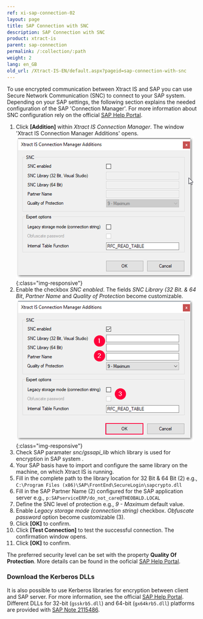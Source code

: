```yaml
---
ref: xi-sap-connection-02
layout: page
title: SAP Connection with SNC
description: SAP Connection with SNC
product: xtract-is
parent: sap-connection
permalink: /:collection/:path
weight: 2
lang: en_GB
old_url: /Xtract-IS-EN/default.aspx?pageid=sap-connection-with-snc
---
```

To use encrypted communication between Xtract IS and SAP you can use Secure Network Communication (SNC) to connect to your SAP system. Depending on your SAP settings, the following section explains the needed configuration of the SAP 'Connection Manager'. For more information about SNC configuration rely on the official [SAP Help Portal](http://help.sap.com/saphelp_nw73/helpdata/en/44/0e2e0cc7330d19e10000000a114a6b/frameset.htm). 

1. Click **[Addition]** within *Xtract IS Connection Manager*. The window 'Xtract IS Connection Manager Additions' opens.
![SNC](/img/content/SNC.png){:class="img-responsive"}
2. Enable the checkbox *SNC enabled*. The fields *SNC Library (32 Bit. & 64 Bit*, *Partner Name* and *Quality of Protection* become customizable.
![SNC](/img/content/SNC_fields.png){:class="img-responsive"}
3. Check SAP paramater *snc/gssapi_lib* which library is used for encryption in SAP system . 
4. Your SAP basis have to import and configure the same library on the machine, on which Xtract IS is running.   
5. Fill in the complete path to the library location for 32 Bit & 64 Bit (2) e.g., `C:\Program Files (x86)\SAP\FrontEnd\SecureLogin\sapcrypto.dll`
6. Fill in the SAP Partner Name (2) configured for the SAP application server e.g., `p:SAPserviceERP/do_not_care@THEOBALD.LOCAL`
7. Define the SNC level of protection e.g., *9 - Maximum* default value.
8. Enable *Legacy storage mode (connection string)* checkbox. *Obfuscate password* option become customizable (3).
9. Click **[OK]** to confirm.
10. Click **[Test Connection]** to test the successful connection.
The confirmation window opens.
11. Click **[OK]** to confirm.

The preferred security level can be set with the property **Quality Of Protection**. More details can be found in the ooficial [SAP Help Portal](http://help.sap.com/saphelp_nw70ehp1/helpdata/en/e6/56f466e99a11d1a5b00000e835363f/content.htm).

### Download the Kerberos DLLs
It is also possible to use Kerberos libraries for encryption between client and SAP server. For more information, see the official [SAP Help Portal](https://launchpad.support.sap.com/#/notes/2115486). Different DLLs for 32-bit (`gsskrb5.dll`) and 64-bit (`gx64krb5.dll`) platforms are provided with [SAP Note 2115486](https://launchpad.support.sap.com/#/notes/2115486).








